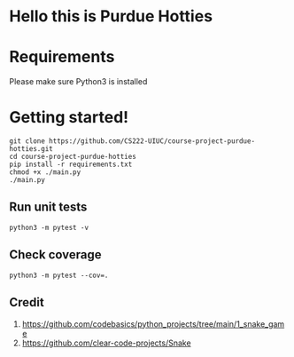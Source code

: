 # Hello this is Purdue Hotties

# Requirements
Please make sure Python3 is installed

# Getting started!
```
git clone https://github.com/CS222-UIUC/course-project-purdue-hotties.git
cd course-project-purdue-hotties
pip install -r requirements.txt
chmod +x ./main.py
./main.py
```

## Run unit tests
```
python3 -m pytest -v
```
## Check coverage
```
python3 -m pytest --cov=.
```


## Credit
1. https://github.com/codebasics/python_projects/tree/main/1_snake_game
2. https://github.com/clear-code-projects/Snake
